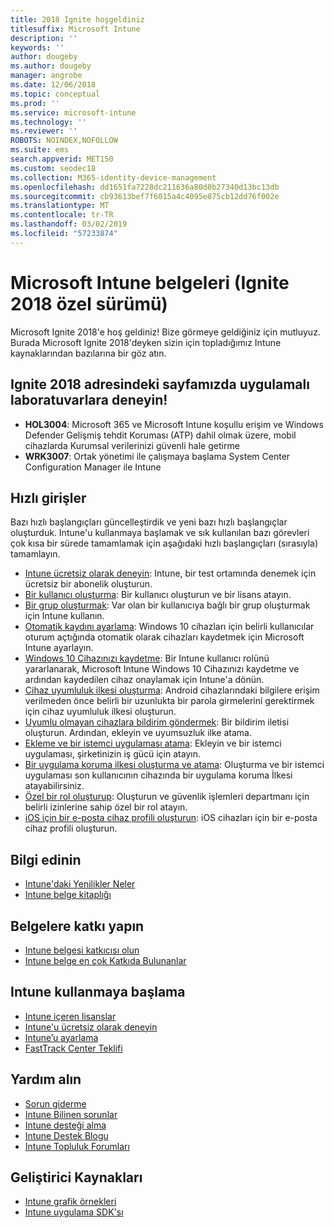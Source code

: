 ```yaml
---
title: 2018 Ignite hoşgeldiniz
titlesuffix: Microsoft Intune
description: ''
keywords: ''
author: dougeby
ms.author: dougeby
manager: angrobe
ms.date: 12/06/2018
ms.topic: conceptual
ms.prod: ''
ms.service: microsoft-intune
ms.technology: ''
ms.reviewer: ''
ROBOTS: NOINDEX,NOFOLLOW
ms.suite: ems
search.appverid: MET150
ms.custom: seodec18
ms.collection: M365-identity-device-management
ms.openlocfilehash: dd1651fa7228dc211636a80d0b27340d13bc13db
ms.sourcegitcommit: cb93613bef7f6015a4c4095e875cb12dd76f002e
ms.translationtype: MT
ms.contentlocale: tr-TR
ms.lasthandoff: 03/02/2019
ms.locfileid: "57233874"
---
```

# <a name="microsoft-intune-documentation-40ignite-2018-special-edition41"></a>Microsoft Intune belgeleri &#40;Ignite 2018 özel sürümü&#41;
Microsoft Ignite 2018'e hoş geldiniz! Bize görmeye geldiğiniz için mutluyuz. Burada Microsoft Ignite 2018'deyken sizin için topladığımız Intune kaynaklarından bazılarına bir göz atın.

## <a name="try-our-hands-on-labs-at-ignite-2018"></a>Ignite 2018 adresindeki sayfamızda uygulamalı laboratuvarlara deneyin!
- **HOL3004**: Microsoft 365 ve Microsoft Intune koşullu erişim ve Windows Defender Gelişmiş tehdit Koruması (ATP) dahil olmak üzere, mobil cihazlarda Kurumsal verilerinizi güvenli hale getirme
- **WRK3007**: Ortak yönetimi ile çalışmaya başlama System Center Configuration Manager ile Intune

## <a name="quickstarts"></a>Hızlı girişler
Bazı hızlı başlangıçları güncelleştirdik ve yeni bazı hızlı başlangıçlar oluşturduk. Intune'u kullanmaya başlamak ve sık kullanılan bazı görevleri çok kısa bir sürede tamamlamak için aşağıdaki hızlı başlangıçları (sırasıyla) tamamlayın.

- [Intune ücretsiz olarak deneyin](free-trial-sign-up.md): Intune, bir test ortamında denemek için ücretsiz bir abonelik oluşturun.    
- [Bir kullanıcı oluşturma](quickstart-create-user.md): Bir kullanıcı oluşturun ve bir lisans atayın.
- [Bir grup oluşturmak](quickstart-create-group.md): Var olan bir kullanıcıya bağlı bir grup oluşturmak için Intune kullanın.
- [Otomatik kaydını ayarlama](quickstart-setup-auto-enrollment.md): Windows 10 cihazları için belirli kullanıcılar oturum açtığında otomatik olarak cihazları kaydetmek için Microsoft Intune ayarlayın.
- [Windows 10 Cihazınızı kaydetme](quickstart-enroll-windows-device.md): Bir Intune kullanıcı rolünü yararlanarak, Microsoft Intune Windows 10 Cihazınızı kaydetme ve ardından kaydedilen cihaz onaylamak için Intune'a dönün.
- [Cihaz uyumluluk ilkesi oluşturma](quickstart-set-password-length-android.md): Android cihazlarındaki bilgilere erişim verilmeden önce belirli bir uzunlukta bir parola girmelerini gerektirmek için cihaz uyumluluk ilkesi oluşturun.
- [Uyumlu olmayan cihazlara bildirim göndermek](quickstart-send-notification.md): Bir bildirim iletisi oluşturun. Ardından, ekleyin ve uyumsuzluk ilke atama.
- [Ekleme ve bir istemci uygulaması atama](quickstart-add-assign-app.md): Ekleyin ve bir istemci uygulaması, şirketinizin iş gücü için atayın.
- [Bir uygulama koruma ilkesi oluşturma ve atama](quickstart-create-assign-app-policy.md): Oluşturma ve bir istemci uygulaması son kullanıcının cihazında bir uygulama koruma İlkesi atayabilirsiniz. 
- [Özel bir rol oluşturup](quickstart-create-custom-role.md): Oluşturun ve güvenlik işlemleri departmanı için belirli izinlerine sahip özel bir rol atayın. 
- [iOS için bir e-posta cihaz profili oluşturun](quickstart-email-profile.md): iOS cihazları için bir e-posta cihaz profili oluşturun.

## <a name="learn"></a>Bilgi edinin
- [Intune'daki Yenilikler Neler](whats-new.md)
- [Intune belge kitaplığı](https://docs.microsoft.com/intune/)

## <a name="contribute-to-docs"></a>Belgelere katkı yapın
- [Intune belgesi katkıcısı olun](https://github.com/MicrosoftDocs/IntuneDocs/blob/master/README.md)  
- [Intune belge en çok Katkıda Bulunanlar](https://github.com/MicrosoftDocs/IntuneDocs/graphs/contributors?from=2018-10-01&to=2019-12-31&type=c)  

## <a name="start-using-intune"></a>Intune kullanmaya başlama
- [Intune içeren lisanslar](licenses.md)
- [Intune'u ücretsiz olarak deneyin](free-trial-sign-up.md)
- [Intune’u ayarlama](setup-steps.md)
- [FastTrack Center Teklifi](https://docs.microsoft.com/enterprise-mobility-security/Solutions/enterprise-mobility-fasttrack-program)

## <a name="get-help"></a>Yardım alın
- [Sorun giderme](help-desk-operators.md)
- [Intune Bilinen sorunlar](known-issues.md)
- [Intune desteği alma](get-support.md)
- [Intune Destek Blogu](https://blogs.technet.microsoft.com/intunesupport/)
- [Intune Topluluk Forumları](https://techcommunity.microsoft.com/t5/Enterprise-Mobility-Security/ct-p/EMS)

## <a name="developer-resources"></a>Geliştirici Kaynakları
- [Intune grafik örnekleri](https://github.com/microsoftgraph/powershell-intune-samples)
- [Intune uygulama SDK'sı](app-sdk-get-started.md)
